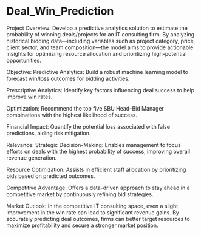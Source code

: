 # Deal_Win_Prediction
Project Overview:
Develop a predictive analytics solution to estimate the probability of winning deals/projects for an IT consulting firm. By analyzing historical bidding data—including variables such as project category, price, client sector, and team composition—the model aims to provide actionable insights for optimizing resource allocation and prioritizing high-potential opportunities.

Objective:
Predictive Analytics: Build a robust machine learning model to forecast win/loss outcomes for bidding activities.

Prescriptive Analytics: Identify key factors influencing deal success to help improve win rates.

Optimization: Recommend the top five SBU Head–Bid Manager combinations with the highest likelihood of success.

Financial Impact: Quantify the potential loss associated with false predictions, aiding risk mitigation.

Relevance:
Strategic Decision-Making: Enables management to focus efforts on deals with the highest probability of success, improving overall revenue generation.

Resource Optimization: Assists in efficient staff allocation by prioritizing bids based on predicted outcomes.

Competitive Advantage: Offers a data-driven approach to stay ahead in a competitive market by continuously refining bid strategies.

Market Outlook:
In the competitive IT consulting space, even a slight improvement in the win rate can lead to significant revenue gains. By accurately predicting deal outcomes, firms can better target resources to maximize profitability and secure a stronger market position.
